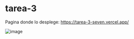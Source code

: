 # tarea-3

Pagina donde lo desplege: https://tarea-3-seven.vercel.app/

![image](https://user-images.githubusercontent.com/62400894/189783735-4e30cf1c-3759-4bda-9a17-3429348ebe8e.png)
